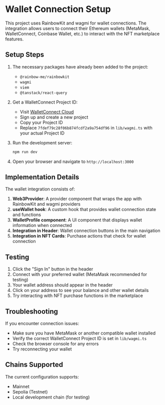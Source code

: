 # Wallet Connection Setup

This project uses RainbowKit and wagmi for wallet connections. The integration allows users to connect their Ethereum wallets (MetaMask, WalletConnect, Coinbase Wallet, etc.) to interact with the NFT marketplace features.

## Setup Steps

1. The necessary packages have already been added to the project:
   - `@rainbow-me/rainbowkit`
   - `wagmi`
   - `viem`
   - `@tanstack/react-query`

2. Get a WalletConnect Project ID:
   - Visit [WalletConnect Cloud](https://cloud.walletconnect.com/)
   - Sign up and create a new project
   - Copy your Project ID
   - Replace `7fdef79c28f06b874fcdf2a9a754df96` in `lib/wagmi.ts` with your actual Project ID

3. Run the development server:
   ```bash
   npm run dev
   ```

4. Open your browser and navigate to `http://localhost:3000`

## Implementation Details

The wallet integration consists of:

1. **Web3Provider**: A provider component that wraps the app with RainbowKit and wagmi providers
2. **useWallet hook**: A custom hook that provides wallet connection state and functions
3. **WalletProfile component**: A UI component that displays wallet information when connected
4. **Integration in Header**: Wallet connection buttons in the main navigation
5. **Integration in NFT Cards**: Purchase actions that check for wallet connection

## Testing

1. Click the "Sign In" button in the header
2. Connect with your preferred wallet (MetaMask recommended for testing)
3. Your wallet address should appear in the header
4. Click on your address to see your balance and other wallet details
5. Try interacting with NFT purchase functions in the marketplace

## Troubleshooting

If you encounter connection issues:
- Make sure you have MetaMask or another compatible wallet installed
- Verify the correct WalletConnect Project ID is set in `lib/wagmi.ts`
- Check the browser console for any errors
- Try reconnecting your wallet

## Chains Supported

The current configuration supports:
- Mainnet
- Sepolia (Testnet)
- Local development chain (for testing) 
